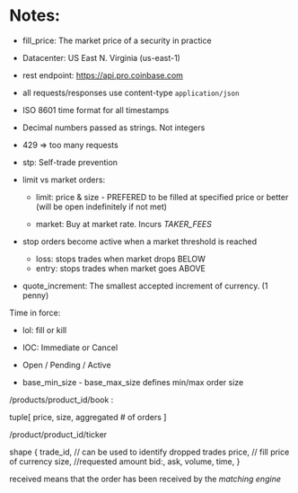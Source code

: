 # Notes:

* fill_price: The market price of a security in practice

* Datacenter: US East N. Virginia (us-east-1)

* rest endpoint: https://api.pro.coinbase.com

* all requests/responses use content-type `application/json`

* ISO 8601 time format for all timestamps

* Decimal numbers passed as strings. Not integers

* 429 => too many requests

* stp: Self-trade prevention

* limit vs market orders:
  * limit: price & size - PREFERED
      to be filled at specified price or better
      (will be open indefinitely if not met)

  * market: Buy at market rate.
      Incurs _TAKER_FEES_

* stop orders become active when a market threshold is reached
  * loss: stops trades when market drops BELOW
  * entry: stops trades when market goes ABOVE

* quote_increment: The smallest accepted increment of currency. (1 penny)

Time in force:
* lol:  fill or kill
* IOC: Immediate or Cancel

* Open / Pending / Active

* base_min_size - base_max_size defines min/max order size


/products/product_id/book :

tuple[ price, size, aggregated # of orders ]


/product/product_id/ticker

shape {
  trade_id, // can be used to identify dropped trades
  price, // fill price of currency
  size, //requested amount
  bid:,
  ask,
  volume,
  time,
}

received means that the order has been received by the _matching engine_